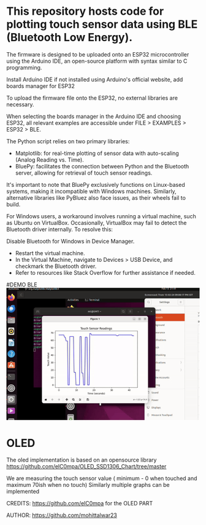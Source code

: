 
# This repository hosts code for plotting touch sensor data using BLE (Bluetooth Low Energy).

The firmware is designed to be uploaded onto an ESP32 microcontroller using the Arduino IDE, an open-source platform with syntax similar to C programming.

Install Arduino IDE if not installed using Arduino's official website, add boards manager for ESP32

To upload the firmware file onto the ESP32, no external libraries are necessary. 

When selecting the boards manager in the Arduino IDE and choosing ESP32, all relevant examples are accessible under FILE > EXAMPLES > ESP32 > BLE.

The Python script relies on two primary libraries:
- Matplotlib: for real-time plotting of sensor data with auto-scaling (Analog Reading vs. Time).
- BluePy: facilitates the connection between Python and the Bluetooth server, allowing for retrieval of touch sensor readings.

It's important to note that BluePy exclusively functions on Linux-based systems, making it incompatible with Windows machines. Similarly, alternative libraries like PyBluez also face issues, as their wheels fail to build.

For Windows users, a workaround involves running a virtual machine, such as Ubuntu on VirtualBox. Occasionally, VirtualBox may fail to detect the Bluetooth driver internally. To resolve this:

Disable Bluetooth for Windows in Device Manager.
- Restart the virtual machine.
- In the Virtual Machine, navigate to Devices > USB Device, and checkmark the Bluetooth driver.
- Refer to resources like Stack Overflow for further assistance if needed.

#DEMO BLE
![DEMO](https://github.com/mohittalwar23/BLE-Touch-OLED/blob/main/demogif.gif)

# OLED
The oled implementation is based on an opensource library https://github.com/elC0mpa/OLED_SSD1306_Chart/tree/master 

We are measuring the touch sensor value ( minimum - 0 when touched and maximum 70ish when no touch)
Similarly multiple graphs can be implemented


CREDITS:  https://github.com/elC0mpa for the OLED PART


AUTHOR: https://github.com/mohittalwar23

